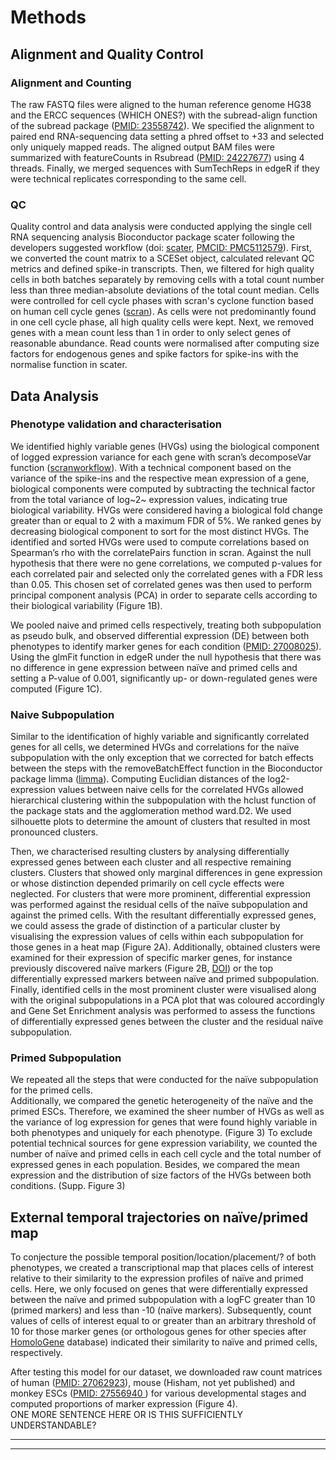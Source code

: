 # Methods
## Alignment and Quality Control### Alignment and CountingThe raw FASTQ files were aligned to the human reference genome HG38 and the ERCC sequences (WHICH ONES?) with the subread-align function of the subread package ([PMID: 23558742](https://www.ncbi.nlm.nih.gov/pubmed/23558742)).
We specified the alignment to paired end RNA-sequencing data setting a phred offset to +33 and selected only uniquely mapped reads. 
The aligned output BAM files were summarized with featureCounts in Rsubread ([PMID: 24227677](https://www.ncbi.nlm.nih.gov/pubmed/24227677)) using 4 threads. 
Finally, we merged sequences with SumTechReps in edgeR if they were technical replicates corresponding to the same cell.  
### QC
Quality control and data analysis were conducted applying the single cell RNA sequencing analysis Bioconductor package scater following the developers suggested workflow (doi: [scater](http://dx.doi.org/10.1101/069633), [PMCID: PMC5112579](https://www.ncbi.nlm.nih.gov/pmc/articles/PMC5112579/)). 
First, we converted the count matrix to a SCESet object, calculated relevant QC metrics and defined spike-in transcripts. 
Then, we filtered for high quality cells in both batches separately by removing cells with a total count number less than three median-absolute deviations of the total count median. 
Cells were controlled for cell cycle phases with scran's cyclone function based on human cell cycle genes ([scran](https://bioconductor.org/packages/release/bioc/html/scran.html)). 
As cells were not predominantly found in one cell cycle phase, all high quality cells were kept. 
Next, we removed genes with a mean count less than 1 in order to only select genes of reasonable abundance.
Read counts were normalised after computing size factors for endogenous genes and spike factors for spike-ins with the normalise function in scater.## Data Analysis### Phenotype validation and characterisationWe identified highly variable genes (HVGs) using the biological component of logged expression variance for each gene with scran’s decomposeVar function ([scranworkflow](http://bioconductor.org/packages/devel/bioc/vignettes/scran/inst/doc/scran.html)). 
With a technical component based on the variance of the spike-ins and the respective mean expression of a gene, biological components were computed by subtracting the technical factor from the total variance of log~2~ expression values, indicating true biological variability.
HVGs were considered having a biological fold change greater than or equal to 2 with a maximum FDR of 5%. We ranked genes by decreasing biological component to sort for the most distinct HVGs.The identified and sorted HVGs were used to compute correlations based on Spearman’s rho with the correlatePairs function in scran.
Against the null hypothesis that there were no gene correlations, we computed p-values for each correlated pair and selected only the correlated genes with a FDR less than 0.05.This chosen set of correlated genes was then used to perform principal component analysis (PCA) in order to separate cells according to their biological variability (Figure 1B). We pooled naive and primed cells respectively, treating both subpopulation as pseudo bulk, and observed differential expression (DE) between both phenotypes to identify marker genes for each condition ([PMID: 27008025](https://www.ncbi.nlm.nih.gov/pubmed/27008025)). 
Using the glmFit function in edgeR under the null hypothesis that there was no difference in gene expression between naïve and primed cells and setting a P-value of 0.001, significantly up- or down-regulated genes were computed (Figure 1C).
### Naive Subpopulation
Similar to the identification of highly variable and significantly correlated genes for all cells, we determined HVGs and correlations for the naïve subpopulation with the only exception that we corrected for batch effects between the steps with the removeBatchEffect function in the Bioconductor package limma ([limma](https://bioconductor.org/packages/release/bioc/html/limma.html)).
Computing Euclidian distances of the log2-expression values between naive cells for the correlated HVGs allowed hierarchical clustering within the subpopulation with the hclust function of the package stats and the agglomeration method ward.D2.
We used silhouette plots to determine the amount of clusters that resulted in most pronounced clusters.  

Then, we characterised resulting clusters by analysing differentially expressed genes between each cluster and all respective remaining clusters. 
Clusters that showed only marginal differences in gene expression or whose distinction depended primarily on cell cycle effects were neglected. 
For clusters that were more prominent, differential expression was performed against the residual cells of the naïve subpopulation and against the primed cells. 
With the resultant differentially expressed genes, we could assess the grade of distinction of a particular cluster by visualising the expression values of cells within each subpopulation for those genes in a heat map (Figure 2A).
Additionally, obtained clusters were examined for their expression of specific marker genes, for instance previously discovered naïve markers (Figure 2B, [DOI](http://dx.doi.org/10.1016/j.stemcr.2016.02.005)) or the top differentially expressed markers between naïve and primed subpopulation.  Finally, identified cells in the most prominent cluster were visualised along with the original subpopulations in a PCA plot that was coloured accordingly and Gene Set Enrichment analysis was performed to assess the functions of differentially expressed genes between the cluster and the residual naïve subpopulation.
### Primed Subpopulation
We repeated all the steps that were conducted for the naïve subpopulation for the primed cells.  
Additionally, we compared the genetic heterogeneity of the naïve and the primed ESCs.
Therefore, we examined the sheer number of HVGs as well as the variance of log expression for genes that were found highly variable in both phenotypes and uniquely for each phenotype. (Figure 3)
To exclude potential technical sources for gene expression variability, we counted the number of naïve and primed cells in each cell cycle and the total number of expressed genes in each population. Besides, we compared the mean expression and the distribution of size factors of the HVGs between both conditions. (Supp. Figure 3)
## External temporal trajectories on naïve/primed map 
To conjecture the possible temporal position/location/placement/? of both phenotypes, we created a transcriptional map that places cells of interest relative to their similarity to the expression profiles of naïve and primed cells.
Here, we only focused on genes that were differentially expressed between the naïve and primed subpopulation with a logFC greater than 10 (primed markers) and less than -10 (naïve markers).
Subsequently, count values of cells of interest equal to or greater than an arbitrary threshold of 10 for those marker genes (or orthologous genes for other species after [HomoloGene](https://www.ncbi.nlm.nih.gov/homologene?itool=toolbar) database) indicated their similarity to naïve and primed cells, respectively. 
After testing this model for our dataset, we downloaded raw count matrices of human ([PMID: 27062923](https://www.ncbi.nlm.nih.gov/pubmed/27062923)), mouse (Hisham, not yet published) and monkey ESCs ([PMID: 27556940 ](http://www.nature.com/nature/journal/v537/n7618/full/nature19096.html)) for various developmental stages and computed proportions of marker expression (Figure 4).  
ONE MORE SENTENCE HERE OR IS THIS SUFFICIENTLY UNDERSTANDABLE?
  
  

***  
***
